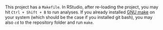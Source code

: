
<!-- Do not edit README.md directly. It is automatically created from README.rmd -->

This project has a `Makefile`. In RStudio, after re-loading the project,
you may hit `Ctrl + Shift + B` to run analyses. If you already installed
[GNU make](https://www.gnu.org/software/make/) on your system (which
should be the case if you installed git bash), you may also `cd` to the
repository folder and run `make`.
